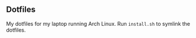 Dotfiles
--------

My dotfiles for my laptop running Arch Linux.
Run `install.sh` to symlink the dotfiles.

